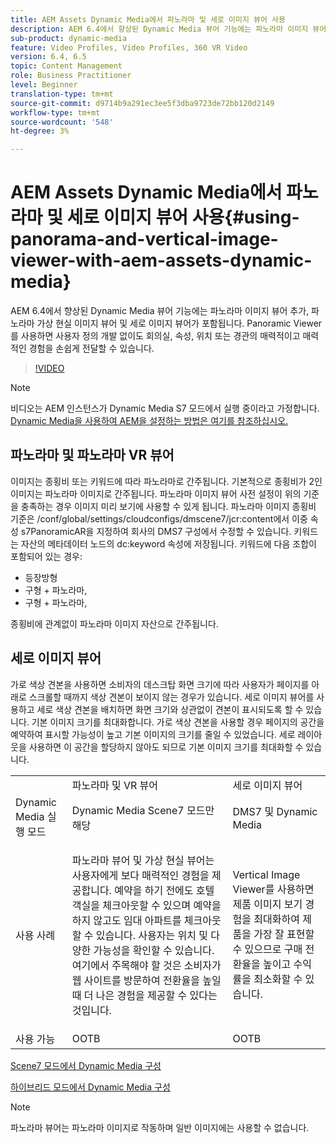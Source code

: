 ```yaml
---
title: AEM Assets Dynamic Media에서 파노라마 및 세로 이미지 뷰어 사용
description: AEM 6.4에서 향상된 Dynamic Media 뷰어 기능에는 파노라마 이미지 뷰어 추가, 파노라마 가상 현실 이미지 뷰어 및 세로 이미지 뷰어가 포함됩니다. Panoramic Viewer를 사용하면 사용자 정의 개발 없이도 회의실, 속성, 위치 또는 경관의 매력적이고 매력적인 경험을 손쉽게 전달할 수 있습니다.
sub-product: dynamic-media
feature: Video Profiles, Video Profiles, 360 VR Video
version: 6.4, 6.5
topic: Content Management
role: Business Practitioner
level: Beginner
translation-type: tm+mt
source-git-commit: d9714b9a291ec3ee5f3dba9723de72bb120d2149
workflow-type: tm+mt
source-wordcount: '548'
ht-degree: 3%

---
```



# AEM Assets Dynamic Media에서 파노라마 및 세로 이미지 뷰어 사용{#using-panorama-and-vertical-image-viewer-with-aem-assets-dynamic-media}

AEM 6.4에서 향상된 Dynamic Media 뷰어 기능에는 파노라마 이미지 뷰어 추가, 파노라마 가상 현실 이미지 뷰어 및 세로 이미지 뷰어가 포함됩니다. Panoramic Viewer를 사용하면 사용자 정의 개발 없이도 회의실, 속성, 위치 또는 경관의 매력적이고 매력적인 경험을 손쉽게 전달할 수 있습니다.

>[!VIDEO](https://video.tv.adobe.com/v/24156/?quality=9&learn=on)

>[!NOTE]
>
>비디오는 AEM 인스턴스가 Dynamic Media S7 모드에서 실행 중이라고 가정합니다. [Dynamic Media을 사용하여 AEM을 설정하는 방법은 여기를 참조하십시오.](https://helpx.adobe.com/kr/experience-manager/6-3/assets/using/config-dynamic-fp-14410.html)

## 파노라마 및 파노라마 VR 뷰어

이미지는 종횡비 또는 키워드에 따라 파노라마로 간주됩니다. 기본적으로 종횡비가 2인 이미지는 파노라마 이미지로 간주됩니다. 파노라마 이미지 뷰어 사전 설정이 위의 기준을 충족하는 경우 이미지 미리 보기에 사용할 수 있게 됩니다. 파노라마 이미지 종횡비 기준은 /conf/global/settings/cloudconfigs/dmscene7/jcr:content에서 이중 속성 s7PanoramicAR을 지정하여 회사의 DMS7 구성에서 수정할 수 있습니다. 키워드는 자산의 메타데이터 노드의 dc:keyword 속성에 저장됩니다. 키워드에 다음 조합이 포함되어 있는 경우:

* 등장방형
* 구형 + 파노라마,
* 구형 + 파노라마,

종횡비에 관계없이 파노라마 이미지 자산으로 간주됩니다.

## 세로 이미지 뷰어

가로 색상 견본을 사용하면 소비자의 데스크탑 화면 크기에 따라 사용자가 페이지를 아래로 스크롤할 때까지 색상 견본이 보이지 않는 경우가 있습니다. 세로 이미지 뷰어를 사용하고 세로 색상 견본을 배치하면 화면 크기와 상관없이 견본이 표시되도록 할 수 있습니다. 기본 이미지 크기를 최대화합니다. 가로 색상 견본을 사용할 경우 페이지의 공간을 예약하여 표시할 가능성이 높고 기본 이미지의 크기를 줄일 수 있었습니다. 세로 레이아웃을 사용하면 이 공간을 할당하지 않아도 되므로 기본 이미지 크기를 최대화할 수 있습니다.

<table> 
 <tbody>
  <tr>
   <td> </td>
   <td>파노라마 및 VR 뷰어</td>
   <td>세로 이미지 뷰어</td>
  </tr>
  <tr>
   <td>Dynamic Media 실행 모드</td>
   <td>Dynamic Media Scene7 모드만 해당</td>
   <td>DMS7 및 Dynamic Media</td>
  </tr>
  <tr>
   <td>사용 사례</td>
   <td><p>파노라마 뷰어 및 가상 현실 뷰어는 사용자에게 보다 매력적인 경험을 제공합니다. 예약을 하기 전에도 호텔 객실을 체크아웃할 수 있으며 예약을 하지 않고도 임대 아파트를 체크아웃할 수 있습니다. 사용자는 위치 및 다양한 가능성을 확인할 수 있습니다. 여기에서 주목해야 할 것은 소비자가 웹 사이트를 방문하여 전환율을 높일 때 더 나은 경험을 제공할 수 있다는 것입니다.</p> <p> </p> </td> 
   <td><p>Vertical Image Viewer를 사용하면 제품 이미지 보기 경험을 최대화하여 제품을 가장 잘 표현할 수 있으므로 구매 전환율을 높이고 수익률을 최소화할 수 있습니다.</p> <p> </p> </td>
  </tr>
  <tr>
   <td>사용 가능 </td>
   <td>OOTB</td>
   <td>OOTB</td>
  </tr>
 </tbody>
</table>

[Scene7 모드에서 Dynamic Media 구성](https://helpx.adobe.com/experience-manager/6-5/assets/using/config-dms7.html)

[하이브리드 모드에서 Dynamic Media 구성](https://helpx.adobe.com/kr/experience-manager/6-5/assets/using/config-dynamic.html)

>[!NOTE]
>
>파노라마 뷰어는 파노라마 이미지로 작동하며 일반 이미지에는 사용할 수 없습니다.
